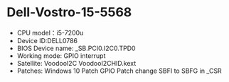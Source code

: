 # Dell-Vostro-15-5568

- CPU model：i5-7200u
- Device ID:DELL0786
- BIOS Device name: \_SB.PCI0.I2C0.TPD0
- Working mode: GPIO interrupt
- Satellite: VoodooI2C VoodooI2CHID.kext
- Patches: Windows 10 Patch  GPIO Patch
           change SBFI to SBFG in _CSR